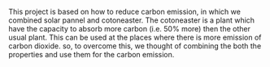 This project is based on how to reduce carbon emission, in which we combined solar pannel and cotoneaster. 
The cotoneaster is a plant which have the capacity to absorb more carbon (i.e. 50% more) then the other usual plant.
This can be used at the places where there is more emission of carbon dioxide. 
so, to overcome this, we thought of combining the both the properties and use them for the carbon emission.
